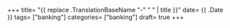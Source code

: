 +++
title= "{{ replace .TranslationBaseName "-" " " | title }}"
date= {{ .Date }}
tags= ["banking"]
categories= ["banking"]
draft= true
+++